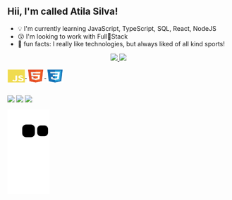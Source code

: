 ## Hii, I'm called Atila Silva!
- 💡 I'm currently learning JavaScript, TypeScript, SQL, React, NodeJS
- 😗 I'm looking to work with Full👾Stack
- 🏅 fun facts: I really like technologies, but always liked of all kind sports!
<div align="center">
  <a href="https://github.com/atilaCSilva">
  <img height="180em" src="https://github-readme-stats.vercel.app/api?username=atilaCSilva&show_icons=true&theme=dracula&include_all_commits=true&count_private=true"/>
  <img height="180em" src="https://github-readme-stats.vercel.app/api/top-langs/?username=atilaCSilva&layout=compact&langs_count=7&theme=dracula"/>
</div>
  <div style="display: inline_block"><br>
  <img align="center" alt="Atila-Js" height="30" width="40" src="https://raw.githubusercontent.com/devicons/devicon/master/icons/javascript/javascript-plain.svg">
  <img align="center" alt="Atila-HTML" height="30" width="40" src="https://raw.githubusercontent.com/devicons/devicon/master/icons/html5/html5-original.svg">
  <img align="center" alt="Atila-CSS" height="30" width="40" src="https://raw.githubusercontent.com/devicons/devicon/master/icons/css3/css3-original.svg">
</div>
  
  ##
  
  <div> 
  <a href="https://www.instagram.com/atilasilva2800/" target="_blank"><img src="https://img.shields.io/badge/-Instagram-%23E4405F?style=for-the-badge&logo=instagram&logoColor=white" target="_blank"></a>
 	<a href="https://www.twitch.tv/llatila" target="_blank"><img src="https://img.shields.io/badge/Twitch-9146FF?style=for-the-badge&logo=twitch&logoColor=white" target="_blank"></a>
  <a href = "mailto:contatoatilacsilva2008@gmail.com"><img src="https://img.shields.io/badge/-Gmail-%23333?style=for-the-badge&logo=gmail&logoColor=white" target="_blank"></a>
    
 ![Snake animation](https://github.com/atilaCSilva/atilaCSilva/blob/output/github-contribution-grid-snake.svg)
 
</div>
